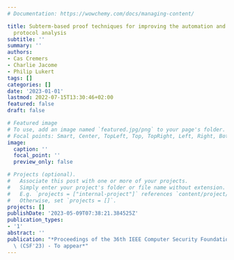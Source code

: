```yaml
---
# Documentation: https://wowchemy.com/docs/managing-content/

title: Subterm-based proof techniques for improving the automation and scope of security
  protocol analysis
subtitle: ''
summary: ''
authors:
- Cas Cremers
- Charlie Jacome
- Philip Lukert
tags: []
categories: []
date: '2023-01-01'
lastmod: 2022-07-15T13:30:46+02:00
featured: false
draft: false

# Featured image
# To use, add an image named `featured.jpg/png` to your page's folder.
# Focal points: Smart, Center, TopLeft, Top, TopRight, Left, Right, BottomLeft, Bottom, BottomRight.
image:
  caption: ''
  focal_point: ''
  preview_only: false

# Projects (optional).
#   Associate this post with one or more of your projects.
#   Simply enter your project's folder or file name without extension.
#   E.g. `projects = ["internal-project"]` references `content/project/deep-learning/index.md`.
#   Otherwise, set `projects = []`.
projects: []
publishDate: '2023-05-09T07:38:21.384525Z'
publication_types:
- '1'
abstract: ''
publication: "*Proceedings of the 36th IEEE Computer Security Foundations Symposium\
  \ (CSF'23) - To appear*"
---
```

